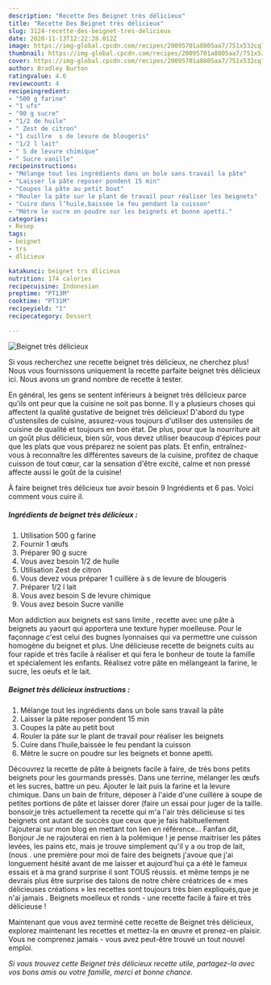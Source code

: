 ```yaml
---
description: "Recette Des Beignet très délicieux"
title: "Recette Des Beignet très délicieux"
slug: 3124-recette-des-beignet-tres-delicieux
date: 2020-11-13T12:22:28.012Z
image: https://img-global.cpcdn.com/recipes/20095701a8805aa7/751x532cq70/beignet-tres-delicieux-photo-principale-de-la-recette.jpg
thumbnail: https://img-global.cpcdn.com/recipes/20095701a8805aa7/751x532cq70/beignet-tres-delicieux-photo-principale-de-la-recette.jpg
cover: https://img-global.cpcdn.com/recipes/20095701a8805aa7/751x532cq70/beignet-tres-delicieux-photo-principale-de-la-recette.jpg
author: Bradley Burton
ratingvalue: 4.6
reviewcount: 4
recipeingredient:
- "500 g farine"
- "1 ufs"
- "90 g sucre"
- "1/2 de huile"
- " Zest de citron"
- "1 cuillre  s de levure de blougeris"
- "1/2 l lait"
- " S de levure chimique"
- " Sucre vanille"
recipeinstructions:
- "Mélange tout les ingrédients dans un bole sans travail la pâte"
- "Laisser la pâte reposer pondent 15 min"
- "Coupes la pâte au petit bout"
- "Rouler la pâte sur le plant de travail pour réaliser les beignets"
- "Cuire dans l’huile,baissée le feu pendant la cuisson"
- "Mètre le sucre on poudre sur les beignets et bonne apetti."
categories:
- Resep
tags:
- beignet
- trs
- dlicieux

katakunci: beignet trs dlicieux 
nutrition: 174 calories
recipecuisine: Indonesian
preptime: "PT13M"
cooktime: "PT31M"
recipeyield: "1"
recipecategory: Dessert

---
```



![Beignet très délicieux](https://img-global.cpcdn.com/recipes/20095701a8805aa7/751x532cq70/beignet-tres-delicieux-photo-principale-de-la-recette.jpg)

Si vous recherchez une recette beignet très délicieux, ne cherchez plus! Nous vous fournissons uniquement la recette parfaite beignet très délicieux ici. Nous avons un grand nombre de recette à tester.

En général, les gens se sentent inférieurs à beignet très délicieux parce qu'ils ont peur que la cuisine ne soit pas bonne. Il y a plusieurs choses qui affectent la qualité gustative de beignet très délicieux! D'abord du type d'ustensiles de cuisine, assurez-vous toujours d'utiliser des ustensiles de cuisine de qualité et toujours en bon état. De plus, pour que la nourriture ait un goût plus délicieux, bien sûr, vous devez utiliser beaucoup d'épices pour que les plats que vous préparez ne soient pas plats. Et enfin, entraînez-vous à reconnaître les différentes saveurs de la cuisine, profitez de chaque cuisson de tout cœur, car la sensation d'être excité, calme et non pressé affecte aussi le goût de la cuisine!

<!--inarticleads1-->

À faire beignet très délicieux tue avoir besoin 9 Ingrédients et 6 pas. Voici comment vous cuire il.

##### Ingrédients de beignet très délicieux :

1. Utilisation 500 g farine
1. Fournir 1 œufs
1. Préparer 90 g sucre
1. Vous avez besoin 1/2 de huile
1. Utilisation  Zest de citron
1. Vous devez vous préparer 1 cuillère à s de levure de blougeris
1. Préparer 1/2 l lait
1. Vous avez besoin  S de levure chimique
1. Vous avez besoin  Sucre vanille


Mon addiction aux beignets est sans limite , recette avec une pâte à beignets au yaourt qui apportera une texture hyper moelleuse. Pour le façonnage c&#39;est celui des bugnes lyonnaises qui va permettre une cuisson homogène du beignet et plus. Une délicieuse recette de beignets cuits au four rapide et très facile à réaliser et qui fera le bonheur de toute la famille et spécialement les enfants. Réalisez votre pâte en mélangeant la farine, le sucre, les oeufs et le lait. 

<!--inarticleads2-->

##### Beignet très délicieux instructions :

1. Mélange tout les ingrédients dans un bole sans travail la pâte
1. Laisser la pâte reposer pondent 15 min
1. Coupes la pâte au petit bout
1. Rouler la pâte sur le plant de travail pour réaliser les beignets
1. Cuire dans l’huile,baissée le feu pendant la cuisson
1. Mètre le sucre on poudre sur les beignets et bonne apetti.


Découvrez la recette de pâte à beignets facile à faire, de très bons petits beignets pour les gourmands pressés. Dans une terrine, mélanger les œufs et les sucres, battre un peu. Ajouter le lait puis la farine et la levure chimique. Dans un bain de friture, déposer à l&#39;aide d&#39;une cuillère à soupe de petites portions de pâte et laisser dorer (faire un essai pour juger de la taille. bonsoir,je très actuellement ta recette qui m&#39;a l&#39;air très délicieuse si tes beignets ont autant de succès que ceux que je fais habituellement l&#39;ajouterai sur mon blog en mettant ton lien en référence… Fanfan dit, Bonjour Je ne rajouterai en rien à la polémique ! je pense maitriser les pâtes levées, les pains etc, mais je trouve simplement qu&#39;il y a ou trop de lait, (nous . une première pour moi de faire des beignets j&#39;avoue que j&#39;ai longuement hésité avant de me laisser et aujourd&#39;hui ça a été le fameux essais et à ma grand surprise il sont TOUS réussis. et même temps je ne devrais plus être surprise des talons de notre chère créatrices de « mes délicieuses créations » les recettes sont toujours très bien expliqués,que je n&#39;ai jamais . Beignets moelleux et ronds - une recette facile à faire et très délicieuse ! 

<!--inarticleads1-->

<p>
Maintenant que vous avez terminé cette recette de Beignet très délicieux, explorez maintenant les recettes et mettez-la en œuvre et prenez-en plaisir. Vous ne comprenez jamais - vous avez peut-être trouvé un tout nouvel emploi.
</p>

<p>
<i>Si vous trouvez cette Beignet très délicieux recette utile, partagez-la avec vos bons amis ou votre famille, merci et bonne chance.</i>
</p>
